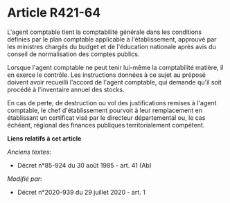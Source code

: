 # Article R421-64

L'agent comptable tient la comptabilité générale dans les conditions définies par le plan comptable applicable à
l'établissement, approuvé par les ministres chargés du budget et de l'éducation nationale après avis du conseil de
normalisation des comptes publics.

Lorsque l'agent comptable ne peut tenir lui-même la comptabilité matière, il en exerce le contrôle. Les instructions données
à ce sujet au préposé doivent avoir recueilli l'accord de l'agent comptable, qui demande qu'il soit procédé à l'inventaire
annuel des stocks.

En cas de perte, de destruction ou vol des justifications remises à l'agent comptable, le chef d'établissement pourvoit à
leur remplacement en établissant un certificat visé par le directeur départemental ou, le cas échéant, régional des finances
publiques territorialement compétent.

**Liens relatifs à cet article**

_Anciens textes_:

  - Décret n°85-924 du 30 août 1985 - art. 41 (Ab)

_Modifié par_:

  - Décret n°2020-939 du 29 juillet 2020 - art. 1
